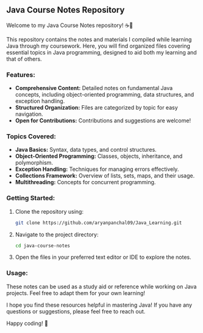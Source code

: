 ## Java Course Notes Repository

Welcome to my Java Course Notes repository! ☕📘

This repository contains the notes and materials I compiled while learning Java through my coursework. Here, you will find organized files covering essential topics in Java programming, designed to aid both my learning and that of others.

### Features:
- **Comprehensive Content:** Detailed notes on fundamental Java concepts, including object-oriented programming, data structures, and exception handling.
- **Structured Organization:** Files are categorized by topic for easy navigation.
- **Open for Contributions:** Contributions and suggestions are welcome!

### Topics Covered:
- **Java Basics:** Syntax, data types, and control structures.
- **Object-Oriented Programming:** Classes, objects, inheritance, and polymorphism.
- **Exception Handling:** Techniques for managing errors effectively.
- **Collections Framework:** Overview of lists, sets, maps, and their usage.
- **Multithreading:** Concepts for concurrent programming.

### Getting Started:
1. Clone the repository using:
   ```bash
   git clone https://github.com/aryanpanchal09/Java_Learning.git
   ```
2. Navigate to the project directory:
   ```bash
   cd java-course-notes
   ```
3. Open the files in your preferred text editor or IDE to explore the notes.

### Usage:
These notes can be used as a study aid or reference while working on Java projects. Feel free to adapt them for your own learning!

I hope you find these resources helpful in mastering Java! If you have any questions or suggestions, please feel free to reach out.

Happy coding! 🎉
